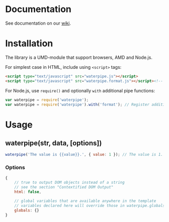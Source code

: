 # Documentation

See documentation on our [wiki](https://github.com/misonou/waterpipe/wiki).

# Installation

The library is a UMD-module that support browsers, AMD and Node.js.

For simplest case in HTML, include using `<script>` tags:

```html
<script type="text/javascript" src="waterpipe.js"></script>
<script type="text/javascript" src="waterpipe.format.js"></script><!-- Register additional pipe function -->
```

For Node.js, use `require()` and optionally `with` additional pipe functions:

```javascript
var waterpipe = require('waterpipe');
var waterpipe = require('waterpipe').with('format'); // Register additional pipe function
```

# Usage

## waterpipe(str, data, [options])

```javascript
waterpipe('The value is {{value}}.', { value: 1 }); // The value is 1.
```

### Options

```javascript
{
    // true to output DOM objects instead of a string
    // see the section "Contextified DOM Output"
    html: false,

    // global variables that are available anywhere in the template
    // variables declared here will override those in waterpipe.globals
    globals: {}
}
```
